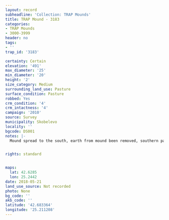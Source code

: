 ```yaml
---
layout: record
subheadline: 'Collection: TRAP Mounds'
title: TRAP Mound - 3183
categories:
- TRAP Mounds
- 3000-3999
header: no
tags:
- ''
trap_id: '3183'

certainty: Certain
elevation: '491'
max_diameter: '25'
min_diameter: '20'
height: '2'
size_category: Medium
surrounding_land_use: Pasture
surface_condition: Pasture
robbed: Yes
crm_condition: '4'
crm_intactness: '4'
campaign: '2010'
source: Survey
municipality: Skobelevo
locality: ''
bgcode: DS001
notes: |-
  Mound spread to the south, earth from mound been removed, southern part of mound is 10 meters of earth.


rights: standard


maps:
  lat: 42.6285
  lon: 25.2442
date: 2018-05-21
land_use_source: Not recorded
photo: None
bg_code: ''
akb_code: ''
latitude: '42.683364'
longitude: '25.211208'
---
```

